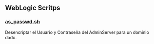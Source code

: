 ## WebLogic Scritps

### [as_passwd.sh](./as_passwd.sh)
Desencriptar el Usuario y Contraseña del AdminServer para un dominio dado.


